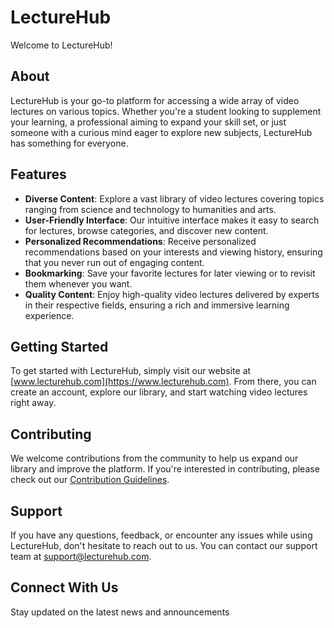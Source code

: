 # **LectureHub**

Welcome to LectureHub!

## About
LectureHub is your go-to platform for accessing a wide array of video lectures on various topics. Whether you're a student looking to supplement your learning, a professional aiming to expand your skill set, or just someone with a curious mind eager to explore new subjects, LectureHub has something for everyone.

## Features
- **Diverse Content**: Explore a vast library of video lectures covering topics ranging from science and technology to humanities and arts.
- **User-Friendly Interface**: Our intuitive interface makes it easy to search for lectures, browse categories, and discover new content.
- **Personalized Recommendations**: Receive personalized recommendations based on your interests and viewing history, ensuring that you never run out of engaging content.
- **Bookmarking**: Save your favorite lectures for later viewing or to revisit them whenever you want.
- **Quality Content**: Enjoy high-quality video lectures delivered by experts in their respective fields, ensuring a rich and immersive learning experience.

## Getting Started
To get started with LectureHub, simply visit our website at [www.lecturehub.com](https://www.lecturehub.com). From there, you can create an account, explore our library, and start watching video lectures right away.

## Contributing
We welcome contributions from the community to help us expand our library and improve the platform. If you're interested in contributing, please check out our [Contribution Guidelines](CONTRIBUTING.md).

## Support
If you have any questions, feedback, or encounter any issues while using LectureHub, don't hesitate to reach out to us. You can contact our support team at support@lecturehub.com.

## Connect With Us
Stay updated on the latest news and announcements
